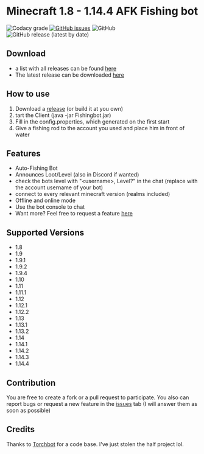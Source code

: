 Minecraft 1.8 - 1.14.4 AFK Fishing bot
=============
![Codacy grade](https://img.shields.io/codacy/grade/05f0f6a5d76444a1b710f911b661bf1d)
[![GitHub issues](https://img.shields.io/github/issues/MrKinau/FishingBot)](https://github.com/MrKinau/FishingBot/issues)
![GitHub](https://img.shields.io/github/license/MrKinau/FishingBot)
![GitHub release (latest by date)](https://img.shields.io/github/v/release/MrKinau/FishingBot)

## Download
  -	a list with all releases can be found [here](https://github.com/MrKinau/FishingBot/releases)
  -	The latest release can be downloaded [here](https://github.com/MrKinau/FishingBot/releases/latest)

## How to use
 1.	Download a [release](https://github.com/MrKinau/FishingBot/releases) (or build it at you own)
 2.	tart the Client (java -jar Fishingbot.jar)
 3.	Fill in the config.properties, which generated on the first start
 4.	Give a fishing rod to the account you used and place him in front of water

## Features
  -	Auto-Fishing Bot
  -	Announces Loot/Level (also in Discord if wanted)
  -	check the bots level with "\<username\>, Level?" in the chat (replace <username> with the account username of your bot)
  -	connect to every relevant minecraft version (realms included)
  -	Offline and online mode
  -	Use the bot console to chat
  -	Want more? Feel free to request a feature [here](https://github.com/MrKinau/FishingBot/issues)

## Supported Versions
  -	1.8
  -	1.9
  -	1.9.1
  -	1.9.2
  -	1.9.4
  -	1.10
  -	1.11
  -	1.11.1
  -	1.12
  -	1.12.1
  -	1.12.2
  -	1.13
  -	1.13.1
  -	1.13.2
  -	1.14
  -	1.14.1
  -	1.14.2
  -	1.14.3
  -	1.14.4

## Contribution
You are free to create a fork or a pull request to participate. You also can report bugs or request a new feature in the [issues](https://github.com/MrKinau/FishingBot/issues) tab (I will answer them as soon as possible)

## Credits
Thanks to [Torchbot](https://github.com/woder/TorchBot) for a code base. I've just stolen the half project lol.
